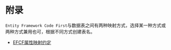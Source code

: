 # 附录



`Entity Framework Code First`与数据表之间有两种映射方式，选择某一种方式或两种方式兼用也可，根据不同方式创建表名。

   * [EFCF属性映射约定](chapter3/appendix.md)

